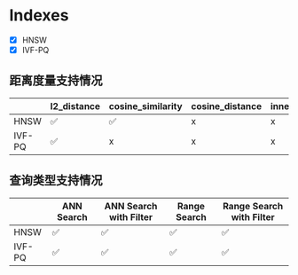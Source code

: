 # Indexes

- [x] HNSW
- [x] IVF-PQ 

## 距离度量支持情况

|     | l2_distance | cosine_similarity | cosine_distance | inner_product |
| --- | --- | --- | --- | --- |
| HNSW   | ✅ | ✅ | x | x |
| IVF-PQ | ✅ | x | x | x |

## 查询类型支持情况

|     | ANN Search | ANN Search with Filter | Range Search | Range Search with Filter |
| --- | --- | --- | --- | --- |
| HNSW   | ✅ | ✅ | ✅  | ✅  |
| IVF-PQ | ✅ | ✅ | ✅  | ✅  |